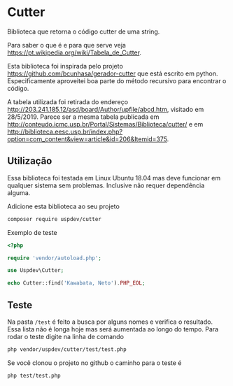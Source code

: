 # Cutter

Biblioteca que retorna o código cutter de uma string.

Para saber o que é e para que serve veja https://pt.wikipedia.org/wiki/Tabela_de_Cutter.

Esta biblioteca foi inspirada pelo projeto https://github.com/bcunhasa/gerador-cutter que está escrito em python. Especificamente aproveitei boa parte do método recursivo para encontrar o código.

A tabela utilizada foi retirada do endereço http://203.241.185.12/asd/board/Author/upfile/abcd.htm, visitado em 28/5/2019. Parece ser a mesma tabela publicada em http://conteudo.icmc.usp.br/Portal/Sistemas/Biblioteca/cutter/ e em http://biblioteca.eesc.usp.br/index.php?option=com_content&view=article&id=206&Itemid=375.

## Utilização

Essa biblioteca foi testada em Linux Ubuntu 18.04 mas deve funcionar em qualquer sistema sem problemas. Inclusive não requer dependência alguma.

Adicione esta biblioteca ao seu projeto

```sh
composer require uspdev/cutter
```

Exemplo de teste

```php
<?php

require 'vendor/autoload.php';

use Uspdev\Cutter;

echo Cutter::find('Kawabata, Neto').PHP_EOL;

```

## Teste

Na pasta ```/test``` é feito a busca por alguns nomes e verifica o resultado. Essa lista não é longa hoje mas será aumentada ao longo do tempo. Para rodar o teste digite na linha de comando

```sh
php vendor/uspdev/cutter/test/test.php
```

Se você clonou o projeto no github o caminho para o teste é

```sh
php test/test.php
```


